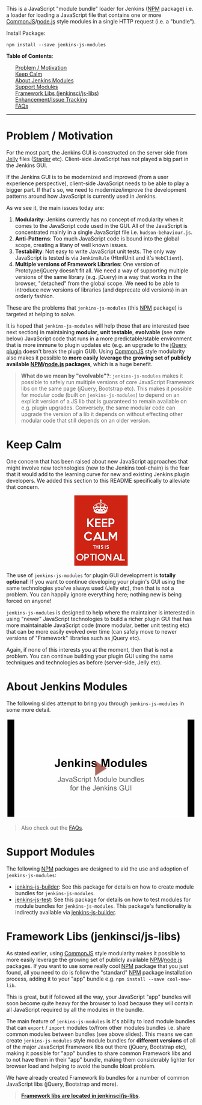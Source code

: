 This is a JavaScript "module bundle" loader for Jenkins ([NPM] package) i.e. a loader for loading a JavaScript file that contains one or more
[CommonJS]/[node.js] style modules in a single HTTP request (i.e. a "bundle").

 
Install Package:

```
npm install --save jenkins-js-modules
```
__Table of Contents__:
<p>
<ul>
    <a href="#problem--motivation">Problem / Motivation</a><br/>
    <a href="#keep-calm">Keep Calm</a><br/>
    <a href="#about-jenkins-modules">About Jenkins Modules</a><br/>
    <a href="#support-modules">Support Modules</a><br/>
    <a href="#framework-libs-jenkinscijs-libs">Framework Libs (jenkinsci/js-libs)</a><br/>
    <a href="https://github.com/tfennelly/jenkins-js-modules/issues">Enhancement/Issue Tracking</a><br/>
    <a href="FAQs.md">FAQs</a><br/>
</ul>    
</p>

<hr/>
 
# Problem / Motivation
For the most part, the Jenkins GUI is constructed on the server side from [Jelly] files ([Stapler] etc). Client-side
JavaScript has not played a big part in the Jenkins GUI.

If the Jenkins GUI is to be modernized and improved (from a user experience perspective), client-side JavaScript
needs to be able to play a bigger part. If that's so, we need to modernize/improve the development patterns around how
JavaScript is currently used in Jenkins.

As we see it, the main issues today are:

1. __Modularity__: Jenkins currently has no concept of modularity when it comes to the JavaScript code used in the GUI. All of the JavaScript is concentrated mainly in a single JavaScript file i.e. `hudson-behaviour.js`.
1. __Anti-Patterns__: Too much JavaScript code is bound into the global scope, creating a litany of well known issues.
1. __Testability__: Not easy to write JavaScript unit tests. The only way JavaScript is tested is via `JenkinsRule` (HtmlUnit and it's `WebClient`).
1. __Multiple versions of Framework Libraries__: One version of Prototype/jQuery doesn’t fit all. We need a way of supporting multiple versions of the same library (e.g. jQuery) in a way that works in the browser, "detached" from the global scope. We need to be able to introduce new versions of libraries (and deprecate old versions) in an orderly fashion.
 
These are the problems that `jenkins-js-modules` (this [NPM] package) is targeted at helping to solve.

It is hoped that `jenkins-js-modules` will help those that are interested (see next section) in maintaining __modular__,
__unit testable__, __evolvable__ (see note below) JavaScript code that runs in a more predictable/stable environment that
is more immune to plugin updates etc (e.g. an upgrade to the 
[jQuery plugin](https://wiki.jenkins-ci.org/display/JENKINS/jQuery+Plugin) doesn't break the plugin GUI).
Using [CommonJS] style modularity also makes it possible to __more easily leverage the growing set of publicly available
[NPM]/[node.js] packages__, which is a huge benefit.

> __What do we mean by "evolvable"?__: `jenkins-js-modules` makes it possible to safely run multiple versions of core JavaScript Framework libs on the same page (jQuery, Bootstrap etc). This makes it possible for modular code (built on `jenkins-js-modules`) to depend on an explicit version of a JS lib that is guaranteed to remain available on e.g. plugin upgrades. Conversely, the same modular code can upgrade the version of a lib it depends on without effecting other modular code that still depends on an older version.

# Keep Calm
One concern that has been raised about new JavaScript approaches that might involve new technologies (new to the 
Jenkins tool-chain) is the fear that it would add to the learning curve for new and existing Jenkins plugin
developers. We added this section to this README specifically to alleviate that concern.

<p align="center">
    <img src="img/keep_calm.png" alt="KEEP CALM - THIS IS OPTIONAL">
</p>

The use of `jenkins-js-modules` for plugin GUI development is __totally optional__! If you want to continue developing
your plugin's GUI using the same technologies you've always used (Jelly etc), then that is not a problem. You can
happily ignore everything here; nothing new is being forced on anyone!

`jenkins-js-modules` is designed to help where the maintainer is interested in using "newer" JavaScript technologies
to build a richer plugin GUI that has more maintainable JavaScript code (more modular, better unit testing etc) that
can be more easily evolved over time (can safely move to newer versions of "Framework" libraries such as jQuery etc).
 
Again, if none of this interests you at the moment, then that is not a problem. You can continue building your plugin
GUI using the same techniques and technologies as before (server-side, Jelly etc).
  
# About Jenkins Modules

The following slides attempt to bring you through `jenkins-js-modules` in some more detail.
  
<p align="center">
    <a href="https://docs.google.com/presentation/d/1M8sf5zuPgf7osR2Q7wfbkgVs7Es93rYAJTbtwiGfI7E/pub?start=false&loop=false&delayms=10000" target="_blank">
        <img src="img/about.png" alt="About Jenkins Modules">
    </a>
</p>

> Also check out the <a href="FAQs.md">FAQs</a>.

# Support Modules

The following [NPM] packages are designed to aid the use and adoption of `jenkins-js-modules`:

* [jenkins-js-builder]: See this package for details on how to create module bundles for `jenkins-js-modules`.
* [jenkins-js-test]: See this package for details on how to test modules for module bundles for `jenkins-js-modules`. This package's functionality is indirectly available via [jenkins-js-builder].

# Framework Libs (jenkinsci/js-libs)
As stated earlier, using [CommonJS] style modularity makes it possible to more easily leverage the growing set of publicly available
[NPM]/[node.js] packages. If you want to use some really cool [NPM] package that you just found, all you need to do is follow the
"standard" [NPM] package installation process, adding it to your "app" bundle e.g. `npm install --save cool-new-lib`.

This is great, but if followed all the way, your JavaScript "app" bundles will soon become quite heavy for the browser to
load because they will contain all JavaScript required by all the modules in the bundle.

The main feature of `jenkins-js-modules` is it's ability to load module bundles that can `export` / `import` modules to/from
other modules bundles i.e. share common modules between bundles (see above slides). This means we can create `jenkins-js-modules` style 
module bundles for __different versions__ of all of the major JavaScript Framework libs out there (jQuery, Bootstrap etc), making it possible for 
"app" bundles to share common Framework libs and to not have them in their "app" bundle, making them considerably lighter for
browser load and helping to avoid the bundle bloat problem.

We have already created Framework lib bundles for a number of common JavaScript libs (jQuery, Bootstrap and more).

> __[Framework libs are located in jenkinsci/js-libs](https://github.com/jenkinsci/js-libs)__.

[NPM]: https://www.npmjs.com/
[CommonJS]: http://www.commonjs.org/
[node.js]: https://nodejs.org/en/
[Jelly]: https://wiki.jenkins-ci.org/display/JENKINS/Basic+guide+to+Jelly+usage+in+Jenkins
[Stapler]: http://stapler.kohsuke.org/
[jquery-detached]: https://github.com/tfennelly/jquery-detached
[jqueryui-detached]: https://github.com/tfennelly/jqueryui-detached
[jenkins-js-builder]: https://github.com/tfennelly/jenkins-js-builder
[jenkins-js-test]: https://github.com/tfennelly/jenkins-js-test